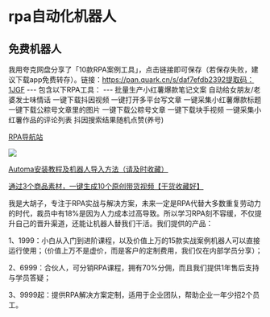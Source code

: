# rpa自动化机器人

## 免费机器人

我用夸克网盘分享了「10款RPA案例工具」，点击链接即可保存（若保存失败，建议下载app免费转存）。链接：https://pan.quark.cn/s/daf7efdb2392提取码：1JGF
--- 包含以下RPA工具： ---
批量生产小红薯爆款笔记文案
自动给女朋友/老婆发士味情话
一键下载抖因视频
一键打开多平台写文章
一键采集小红薯爆款标题
一键下载公粽号文章里的图片
一键下载公粽号文章
一键下载块手视频
一键采集小红薯作品的评论列表
抖因搜索结果随机点赞(养号)

[RPA导航站](https://www.rpabot.site/)

![](https://files.mdnice.com/user/71390/1755b79b-fde4-4a85-bbfd-b809849003e9.png)

[Automa安装教程及机器人导入方法（请及时收藏）](https://mp.weixin.qq.com/s/gaEHBvQ978DnuG2MlLE8xw)

[通过3个商品素材，一键生成10个原创带货视频【干货收藏好】](https://mp.weixin.qq.com/s?__biz=MzA3NjEyMDMyMQ==&mid=2650216784&idx=1&sn=e3d66d13202f92eced79e792adba133c&chksm=861e5a16b5fcc4809e6e8bead65c25a6970b268524825de55fe44b25307469a89658e66ed1a5&mpshare=1&scene=1&srcid=0826WQT3t6lIKAxcNttzgwzv&sharer_shareinfo=f65cf04a4c0168b1ef58e5a145fb2fc9&sharer_shareinfo_first=f65cf04a4c0168b1ef58e5a145fb2fc9#rd)

我是大胡子，专注于RPA实战与解决方案，未来一定是RPA代替大多数重复劳动力的时代，裁员中有18%是因为人力成本过高导致。所以学习RPA刻不容缓，不仅提升自己的晋升渠道，还能让机器人替我们干活。我们提供的产品：

1、1999：小白从入门到进阶课程，以及价值上万的15款实战案例机器人可以直接运行使用；（价值上万不是虚价，而是客户的定制费用，我们仅在内部学员分享）；

2、6999：合伙人，可分销RPA课程，拥有70%分佣，而且我们提供1年售后支持与学员答疑；

3、9999起：提供RPA解决方案定制，适用于企业团队，帮助企业一年少招2个员工。